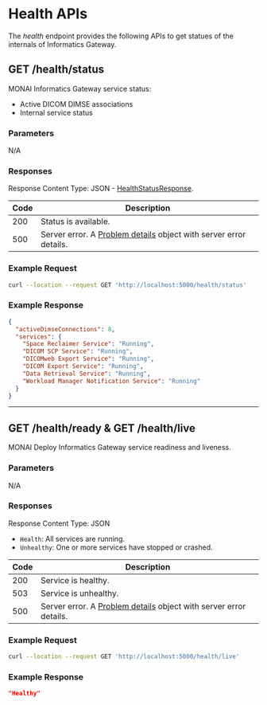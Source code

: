 # Health APIs

The _health_ endpoint provides the following APIs to get statues of the internals of Informatics Gateway.

## GET /health/status

MONAI Informatics Gateway service status:

- Active DICOM DIMSE associations
- Internal service status

### Parameters

N/A

### Responses

Response Content Type: JSON - [HealthStatusResponse](xref:Monai.Deploy.InformaticsGateway.Api.Rest.HealthStatusResponse).

| Code | Description                                                                                                        |
| ---- | ------------------------------------------------------------------------------------------------------------------ |
| 200  | Status is available.                                                                                               |
| 500  | Server error. A [Problem details](https://datatracker.ietf.org/doc/html/rfc7807) object with server error details. |

### Example Request

```bash
curl --location --request GET 'http://localhost:5000/health/status'
```

### Example Response

```json
{
  "activeDimseConnections": 8,
  "services": {
    "Space Reclaimer Service": "Running",
    "DICOM SCP Service": "Running",
    "DICOMweb Export Service": "Running",
    "DICOM Export Service": "Running",
    "Data Retrieval Service": "Running",
    "Workload Manager Notification Service": "Running"
  }
}
```

---

## GET /health/ready & GET /health/live

MONAI Deploy Informatics Gateway service readiness and liveness.

### Parameters

N/A

### Responses

Response Content Type: JSON

- `Health`: All services are running.
- `Unhealthy`: One or more services have stopped or crashed.

| Code | Description                                                                                                        |
| ---- | ------------------------------------------------------------------------------------------------------------------ |
| 200  | Service is healthy.                                                                                                |
| 503  | Service is unhealthy.                                                                                              |
| 500  | Server error. A [Problem details](https://datatracker.ietf.org/doc/html/rfc7807) object with server error details. |

### Example Request

```bash
curl --location --request GET 'http://localhost:5000/health/live'
```

### Example Response

```json
"Healthy"
```